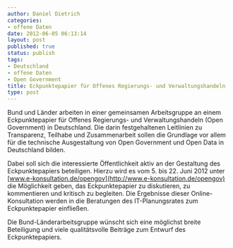 ```yaml
---
author: Daniel Dietrich
categories:
- offene Daten
date: 2012-06-05 06:13:14
layout: post
published: true
status: publish
tags:
- Deutschland
- offene Daten
- Open Government
title: Eckpunktepapier für Offenes Regierungs- und Verwaltungshandeln
type: post
---
```


Bund und Länder arbeiten in einer gemeinsamen Arbeitsgruppe an einem Eckpunktepapier für Offenes Regierungs- und Verwaltungshandeln (Open Government) in Deutschland. Die darin festgehaltenen Leitlinien zu Transparenz, Teilhabe und Zusammenarbeit sollen die Grundlage vor allem für die technische Ausgestaltung von Open Government und Open Data in Deutschland bilden.

Dabei soll sich die interessierte Öffentlichkeit aktiv an der Gestaltung des Eckpunktepapiers beteiligen. Hierzu wird es vom 5. bis 22. Juni 2012 unter [www.e-konsultation.de/opengov](http://www.e-konsultation.de/opengov) die Möglichkeit geben, das Eckpunktepapier zu diskutieren, zu kommentieren und kritisch zu begleiten. Die Ergebnisse dieser Online-Konsultation werden in die Beratungen des IT-Planungsrates zum Eckpunktepapier einfließen.

Die Bund-Länderarbeitsgruppe wünscht sich eine möglichst breite Beteiligung und viele qualitätsvolle Beiträge zum Entwurf des Eckpunktepapiers.